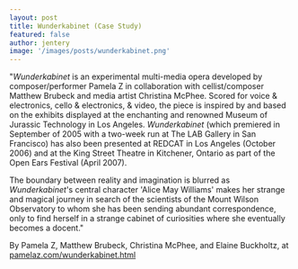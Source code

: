 ```yaml
---
layout: post
title: Wunderkabinet (Case Study)  
featured: false
author: jentery
image: '/images/posts/wunderkabinet.png'
---
```


"*Wunderkabinet* is an experimental multi-media opera developed by composer/performer Pamela Z in collaboration with cellist/composer Matthew Brubeck and media artist Christina McPhee. Scored for voice & electronics, cello & electronics, & video, the piece is inspired by and based on the exhibits displayed at the enchanting and renowned Museum of Jurassic Technology in Los Angeles. *Wunderkabinet* (which premiered in September of 2005 with a two-week run at The LAB Gallery in San Francisco) has also been presented at REDCAT in Los Angeles (October 2006) and at the King Street Theatre in Kitchener, Ontario as part of the Open Ears Festival (April 2007).

The boundary between reality and imagination is blurred as *Wunderkabinet*'s central character 'Alice May Williams' makes her strange and magical journey in search of the scientists of the Mount Wilson Observatory to whom she has been sending abundant correspondence, only to find herself in a strange cabinet of curiosities where she eventually becomes a docent."

By Pamela Z, Matthew Brubeck, Christina McPhee, and Elaine Buckholtz, at [pamelaz.com/wunderkabinet.html](http://www.pamelaz.com/wunderkabinet.html)
